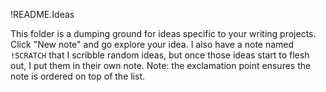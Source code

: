 !README.Ideas

This folder is a dumping ground for ideas specific to your writing projects. Click "New note" and go explore your idea. I also have a note named `!SCRATCH` that I scribble random ideas, but once those ideas start to flesh out, I put them in their own note. Note: the exclamation point ensures the note is ordered on top of the list.